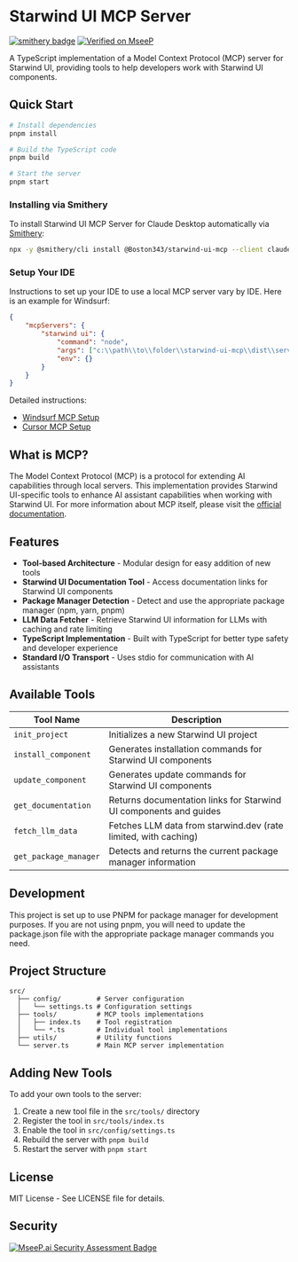 # Starwind UI MCP Server

[![smithery badge](https://smithery.ai/badge/@Boston343/starwind-ui-mcp)](https://smithery.ai/server/@Boston343/starwind-ui-mcp) [![Verified on MseeP](https://mseep.ai/badge.svg)](https://mseep.ai/app/9878a189-46ec-462c-903f-a72276f707e3)

A TypeScript implementation of a Model Context Protocol (MCP) server for Starwind UI, providing tools to help developers work with Starwind UI components.

## Quick Start

```bash
# Install dependencies
pnpm install

# Build the TypeScript code
pnpm build

# Start the server
pnpm start
```

### Installing via Smithery

To install Starwind UI MCP Server for Claude Desktop automatically via [Smithery](https://smithery.ai/server/@Boston343/starwind-ui-mcp):

```bash
npx -y @smithery/cli install @Boston343/starwind-ui-mcp --client claude
```

### Setup Your IDE

Instructions to set up your IDE to use a local MCP server vary by IDE. Here is an example for Windsurf:

```json title="mcp_config.json"
{
	"mcpServers": {
		"starwind ui": {
			"command": "node",
			"args": ["c:\\path\\to\\folder\\starwind-ui-mcp\\dist\\server.js"],
			"env": {}
		}
	}
}
```

Detailed instructions:

- [Windsurf MCP Setup](https://docs.codeium.com/windsurf/mcp)
- [Cursor MCP Setup](https://docs.cursor.com/context/model-context-protocol)

## What is MCP?

The Model Context Protocol (MCP) is a protocol for extending AI capabilities through local servers. This implementation provides Starwind UI-specific tools to enhance AI assistant capabilities when working with Starwind UI. For more information about MCP itself, please visit the [official documentation](https://modelcontextprotocol.io/).

## Features

- **Tool-based Architecture** - Modular design for easy addition of new tools
- **Starwind UI Documentation Tool** - Access documentation links for Starwind UI components
- **Package Manager Detection** - Detect and use the appropriate package manager (npm, yarn, pnpm)
- **LLM Data Fetcher** - Retrieve Starwind UI information for LLMs with caching and rate limiting
- **TypeScript Implementation** - Built with TypeScript for better type safety and developer experience
- **Standard I/O Transport** - Uses stdio for communication with AI assistants

## Available Tools

| Tool Name             | Description                                                       |
| --------------------- | ----------------------------------------------------------------- |
| `init_project`        | Initializes a new Starwind UI project                             |
| `install_component`   | Generates installation commands for Starwind UI components        |
| `update_component`    | Generates update commands for Starwind UI components              |
| `get_documentation`   | Returns documentation links for Starwind UI components and guides |
| `fetch_llm_data`      | Fetches LLM data from starwind.dev (rate limited, with caching)   |
| `get_package_manager` | Detects and returns the current package manager information       |

## Development

This project is set up to use PNPM for package manager for development purposes. If you are not using pnpm, you will need to update the package.json file with the appropriate package manager commands you need.

## Project Structure

```
src/
  ├── config/         # Server configuration
  │   └── settings.ts # Configuration settings
  ├── tools/          # MCP tools implementations
  │   ├── index.ts    # Tool registration
  │   └── *.ts        # Individual tool implementations
  ├── utils/          # Utility functions
  └── server.ts       # Main MCP server implementation
```

## Adding New Tools

To add your own tools to the server:

1. Create a new tool file in the `src/tools/` directory
2. Register the tool in `src/tools/index.ts`
3. Enable the tool in `src/config/settings.ts`
4. Rebuild the server with `pnpm build`
5. Restart the server with `pnpm start`

## License

MIT License - See LICENSE file for details.

## Security

[![MseeP.ai Security Assessment Badge](https://mseep.net/pr/starwind-ui-starwind-ui-mcp-badge.png)](https://mseep.ai/app/starwind-ui-starwind-ui-mcp)
